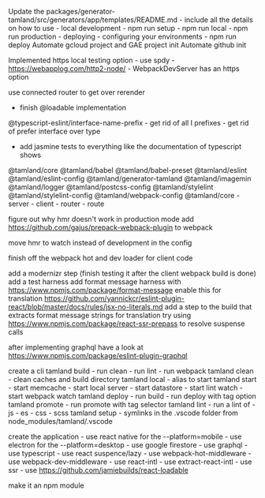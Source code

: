 
Update the packages/generator-tamland/src/generators/app/templates/README.md
    - include all the details on how to use
        - local development
            - npm run setup
            - npm run local
            - npm run production
        - deploying
            - configuring your environments
            - npm run deploy
Automate gcloud project and GAE project init
Automate github init


Implemented https local testing option
    - use spdy
    - https://webapplog.com/http2-node/
    - WebpackDevServer has an https option


use connected router to get over rerender
  - finish @loadable implementation

@typescript-eslint/interface-name-prefix
    - get rid of all I prefixes
    - get rid of prefer interface over type

- add jasmine tests to everything like the documentation of typescript shows



@tamland/core
@tamland/babel
@tamland/babel-preset
@tamland/eslint
@tamland/eslint-config
@tamland/generator-tamland
@tamland/imagemin
@tamland/logger
@tamland/postcss-config
@tamland/stylelint
@tamland/stylelint-config
@tamland/webpack-config
@tamland/core
    - server
    - client
    - router
    - route




figure out why hmr doesn't work in production mode
add https://github.com/gajus/prepack-webpack-plugin to webpack

move hmr to watch instead of development in the config

finish off the webpack hot and dev loader for client code

add a modernizr step (finish testing it after the client webpack build is done)
add a test harness
add format message harness with https://www.npmjs.com/package/format-message
enable this for translation https://github.com/yannickcr/eslint-plugin-react/blob/master/docs/rules/jsx-no-literals.md
add a step to the build that extracts format message strings for translation
try using https://www.npmjs.com/package/react-ssr-prepass to resolve suspense calls

after implementing graphql have a look at https://www.npmjs.com/package/eslint-plugin-graphql

create a cli
    tamland build
        - run clean
        - run lint
        - run webpack
    tamland clean
        - clean caches and build directory
    tamland local
        - alias to start
    tamland start
        - start memcache
        - start local server
        - start datastore
        - start lint watch
        - start webpack watch
    tamland deploy
        - run build
        - run deploy with tag option
    tamland promote
        - run promote with tag selector
    tamland lint
        - run a lint of
            - js
            - es
            - css
            - scss
    tamland setup
        - symlinks in the .vscode folder from node_modules/tamland/.vscode

create the application
    - use react native for the --platform=mobile
    - use electron for the --platform=desktop
    - use google firestore
    - use graphql
    - use typescript
    - use react suspence/lazy
    - use webpack-hot-middleware
    - use webpack-dev-middleware
    - use react-intl
    - use extract-react-intl
    - use ssr
    - use https://github.com/jamiebuilds/react-loadable


make it an npm module
